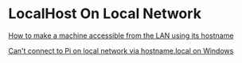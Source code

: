 # LocalHost On Local Network

[How to make a machine accessible from the LAN using its hostname](https://unix.stackexchange.com/questions/16890/how-to-make-a-machine-accessible-from-the-lan-using-its-hostname)

[Can't connect to Pi on local network via hostname.local on Windows](https://raspberrypi.stackexchange.com/questions/45198/cant-connect-to-pi-on-local-network-via-hostname-local-on-windows)